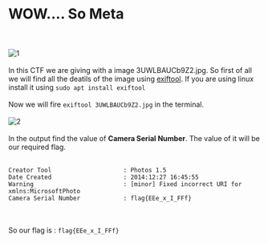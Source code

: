 # WOW.... So Meta
<br><br>
![1](https://user-images.githubusercontent.com/56958135/103525212-dfb95400-4ea4-11eb-9d33-ec1174d3f483.png)
<br><br>
In this CTF we are giving with a image 3UWLBAUCb9Z2.jpg. So first of all we will find all the deatils of the image using [exiftool](https://www.google.com/url?sa=t&rct=j&q=&esrc=s&source=web&cd=&cad=rja&uact=8&ved=2ahUKEwiclYCDiILuAhXbyDgGHVqYAV0QFjAAegQIAhAC&url=https%3A%2F%2Fexiftool.org%2F&usg=AOvVaw3z8pOy1eKETUTVGKAiQeM8).
If you are using linux install it using `sudo apt install exiftool`
<br><br>
Now we will fire `exiftool 3UWLBAUCb9Z2.jpg` in the terminal.
<br><br>
![2](https://user-images.githubusercontent.com/56958135/103525216-e0ea8100-4ea4-11eb-960a-38bf21d7166d.png)
<br><br>
In the output find the value of **Camera Serial Number**. The value of it will be our required flag.
<br><br>
```
Creator Tool                    : Photos 1.5
Date Created                    : 2014:12:27 16:45:55
Warning                         : [minor] Fixed incorrect URI for xmlns:MicrosoftPhoto
Camera Serial Number            : flag{EEe_x_I_FFf}
```
<br><br>
So our flag is : `flag{EEe_x_I_FFf}`
